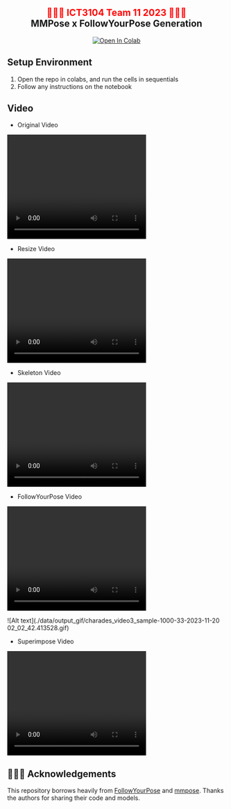 <div align="center">
<h2><font color="red"> 🕺🕺🕺 ICT3104 Team 11 2023 💃💃💃 </font></center> <br> <center>MMPose x FollowYourPose Generation</h2>

[![Open In Colab](https://colab.research.google.com/assets/colab-badge.svg)]([https://colab.research.google.com/drive/1FwO37JNRebyhkJXEobVCkkv7jG7NtK5w#scrollTo=DiUxpjzkkiKM]) 
</div>

## Setup Environment
1. Open the repo in colabs, and run the cells in sequentials
2. Follow any instructions on the notebook

## Video
- Original Video

<video src=".\data\input_vid\charades1\charades_video3.mp4" width="320" height="240" controls>
  Your browser does not support the video tag.
</video>

- Resize Video

<video src=".\data\resize_vid\charades_video3_resize.mp4" width="320" height="240" controls>
  Your browser does not support the video tag.
</video>

- Skeleton Video

<video src=".\data\skele_vid\charades_video3_resize_skeleton.mp4" width="320" height="240" controls>
  Your browser does not support the video tag.
</video>

- FollowYourPose Video

<video src=".\data\output_gif\charades_video3_combined.gif" width="320" height="240" controls>
  Your browser does not support the video tag.
</video>

![Alt text](./data/output_gif/charades_video3_sample-1000-33-2023-11-20 02_02_42.413528.gif)

- Superimpose Video

<video src=".\data\output_gif\charades_video3_superimpose_trump.mp4" width="320" height="240" controls>
  Your browser does not support the video tag.
</video>




## 👯👯👯 Acknowledgements

This repository borrows heavily from [FollowYourPose](https://github.com/mayuelala/FollowYourPose) and [mmpose](https://github.com/open-mmlab/mmpose). Thanks the authors for sharing their code and models.
